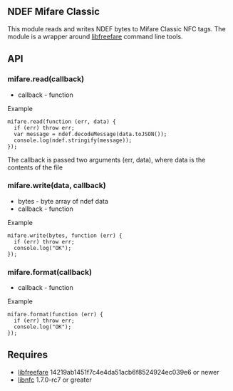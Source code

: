 ## NDEF Mifare Classic

This module reads and writes NDEF bytes to Mifare Classic NFC tags. The module is a wrapper around [libfreefare](https://code.google.com/p/libfreefare/) command line tools.

## API

### mifare.read(callback)

* callback - function
    
Example

    mifare.read(function (err, data) {
      if (err) throw err;
      var message = ndef.decodeMessage(data.toJSON());
      console.log(ndef.stringify(message));
    });
    
The callback is passed two arguments (err, data), where data is the contents of the file
    
### mifare.write(data, callback)
    
* bytes - byte array of ndef data
* callback - function
    
Example

    mifare.write(bytes, function (err) {
      if (err) throw err;
      console.log("OK");
    });
    
### mifare.format(callback)

* callback - function
    
Example

    mifare.format(function (err) {
      if (err) throw err;
      console.log("OK");
    });
    
## Requires 

* [libfreefare](https://code.google.com/p/libfreefare/) 14219ab1451f7c4e4da51acb6f8524924ec039e6 or newer
* [libnfc](https://code.google.com/p/libnfc/) 1.7.0-rc7 or greater


